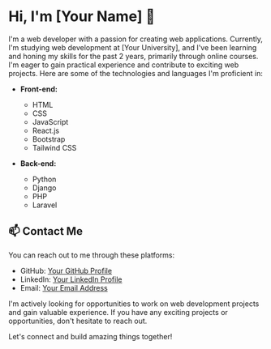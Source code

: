 # Hi, I'm [Your Name] 👋

I'm a web developer with a passion for creating web applications. Currently, I'm studying web development at [Your University], and I've been learning and honing my skills for the past 2 years, primarily through online courses. I'm eager to gain practical experience and contribute to exciting web projects. Here are some of the technologies and languages I'm proficient in:

- **Front-end:**
  - HTML
  - CSS
  - JavaScript
  - React.js
  - Bootstrap
  - Tailwind CSS

- **Back-end:**
  - Python
  - Django
  - PHP
  - Laravel


## 📫 Contact Me

You can reach out to me through these platforms:

- GitHub: [Your GitHub Profile](https://github.com/your-username)
- LinkedIn: [Your LinkedIn Profile](https://linkedin.com/in/your-username)
- Email: [Your Email Address](mailto:your@email.com)

I'm actively looking for opportunities to work on web development projects and gain valuable experience. If you have any exciting projects or opportunities, don't hesitate to reach out.

Let's connect and build amazing things together!
